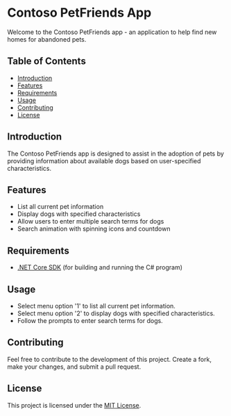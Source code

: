 # Contoso PetFriends App

Welcome to the Contoso PetFriends app - an application to help find new homes for abandoned pets.

## Table of Contents
- [Introduction](#introduction)
- [Features](#features)
- [Requirements](#requirements)
- [Usage](#usage)
- [Contributing](#contributing)
- [License](#license)

## Introduction

The Contoso PetFriends app is designed to assist in the adoption of pets by providing information about available dogs based on user-specified characteristics.

## Features

- List all current pet information
- Display dogs with specified characteristics
- Allow users to enter multiple search terms for dogs
- Search animation with spinning icons and countdown

## Requirements

- [.NET Core SDK](https://dotnet.microsoft.com/download) (for building and running the C# program)


## Usage

- Select menu option '1' to list all current pet information.
- Select menu option '2' to display dogs with specified characteristics.
- Follow the prompts to enter search terms for dogs.

## Contributing

Feel free to contribute to the development of this project. Create a fork, make your changes, and submit a pull request.

## License

This project is licensed under the [MIT License](LICENSE).

